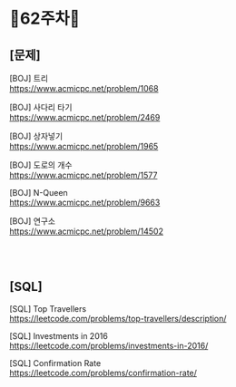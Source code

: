 # 📌62주차📌
## [문제]
[BOJ] 트리</br>
https://www.acmicpc.net/problem/1068

[BOJ] 사다리 타기</br>
https://www.acmicpc.net/problem/2469

[BOJ] 상자넣기</br>
https://www.acmicpc.net/problem/1965

[BOJ] 도로의 개수</br>
https://www.acmicpc.net/problem/1577

[BOJ] N-Queen</br>
https://www.acmicpc.net/problem/9663

[BOJ] 연구소</br>
https://www.acmicpc.net/problem/14502

</br></br>

## [SQL]
[SQL] Top Travellers</br>
https://leetcode.com/problems/top-travellers/description/

[SQL] Investments in 2016</br>
https://leetcode.com/problems/investments-in-2016/

[SQL] Confirmation Rate</br>
https://leetcode.com/problems/confirmation-rate/